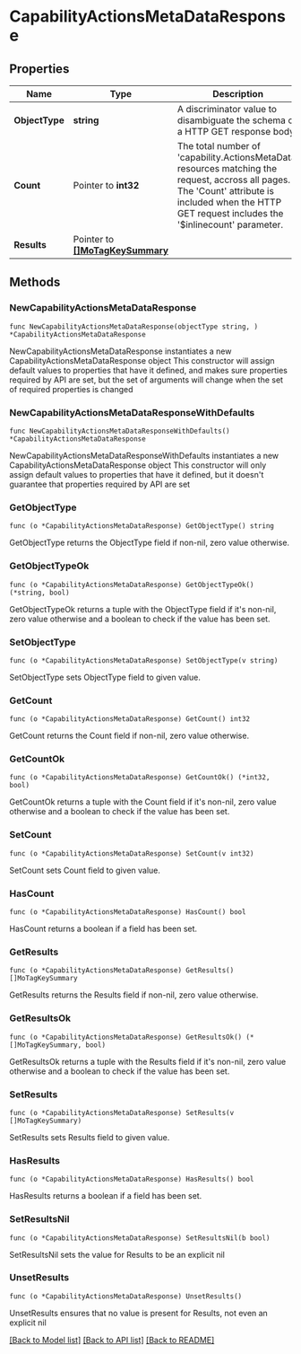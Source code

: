 # CapabilityActionsMetaDataResponse

## Properties

Name | Type | Description | Notes
------------ | ------------- | ------------- | -------------
**ObjectType** | **string** | A discriminator value to disambiguate the schema of a HTTP GET response body. | 
**Count** | Pointer to **int32** | The total number of &#39;capability.ActionsMetaData&#39; resources matching the request, accross all pages. The &#39;Count&#39; attribute is included when the HTTP GET request includes the &#39;$inlinecount&#39; parameter. | [optional] 
**Results** | Pointer to [**[]MoTagKeySummary**](MoTagKeySummary.md) |  | [optional] 

## Methods

### NewCapabilityActionsMetaDataResponse

`func NewCapabilityActionsMetaDataResponse(objectType string, ) *CapabilityActionsMetaDataResponse`

NewCapabilityActionsMetaDataResponse instantiates a new CapabilityActionsMetaDataResponse object
This constructor will assign default values to properties that have it defined,
and makes sure properties required by API are set, but the set of arguments
will change when the set of required properties is changed

### NewCapabilityActionsMetaDataResponseWithDefaults

`func NewCapabilityActionsMetaDataResponseWithDefaults() *CapabilityActionsMetaDataResponse`

NewCapabilityActionsMetaDataResponseWithDefaults instantiates a new CapabilityActionsMetaDataResponse object
This constructor will only assign default values to properties that have it defined,
but it doesn't guarantee that properties required by API are set

### GetObjectType

`func (o *CapabilityActionsMetaDataResponse) GetObjectType() string`

GetObjectType returns the ObjectType field if non-nil, zero value otherwise.

### GetObjectTypeOk

`func (o *CapabilityActionsMetaDataResponse) GetObjectTypeOk() (*string, bool)`

GetObjectTypeOk returns a tuple with the ObjectType field if it's non-nil, zero value otherwise
and a boolean to check if the value has been set.

### SetObjectType

`func (o *CapabilityActionsMetaDataResponse) SetObjectType(v string)`

SetObjectType sets ObjectType field to given value.


### GetCount

`func (o *CapabilityActionsMetaDataResponse) GetCount() int32`

GetCount returns the Count field if non-nil, zero value otherwise.

### GetCountOk

`func (o *CapabilityActionsMetaDataResponse) GetCountOk() (*int32, bool)`

GetCountOk returns a tuple with the Count field if it's non-nil, zero value otherwise
and a boolean to check if the value has been set.

### SetCount

`func (o *CapabilityActionsMetaDataResponse) SetCount(v int32)`

SetCount sets Count field to given value.

### HasCount

`func (o *CapabilityActionsMetaDataResponse) HasCount() bool`

HasCount returns a boolean if a field has been set.

### GetResults

`func (o *CapabilityActionsMetaDataResponse) GetResults() []MoTagKeySummary`

GetResults returns the Results field if non-nil, zero value otherwise.

### GetResultsOk

`func (o *CapabilityActionsMetaDataResponse) GetResultsOk() (*[]MoTagKeySummary, bool)`

GetResultsOk returns a tuple with the Results field if it's non-nil, zero value otherwise
and a boolean to check if the value has been set.

### SetResults

`func (o *CapabilityActionsMetaDataResponse) SetResults(v []MoTagKeySummary)`

SetResults sets Results field to given value.

### HasResults

`func (o *CapabilityActionsMetaDataResponse) HasResults() bool`

HasResults returns a boolean if a field has been set.

### SetResultsNil

`func (o *CapabilityActionsMetaDataResponse) SetResultsNil(b bool)`

 SetResultsNil sets the value for Results to be an explicit nil

### UnsetResults
`func (o *CapabilityActionsMetaDataResponse) UnsetResults()`

UnsetResults ensures that no value is present for Results, not even an explicit nil

[[Back to Model list]](../README.md#documentation-for-models) [[Back to API list]](../README.md#documentation-for-api-endpoints) [[Back to README]](../README.md)


